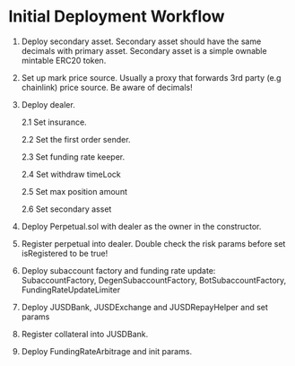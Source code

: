 # Initial Deployment Workflow
1. Deploy secondary asset. Secondary asset should have the same decimals with primary asset. Secondary asset is a simple ownable mintable ERC20 token. 

2. Set up mark price source. Usually a proxy that forwards 3rd party (e.g chainlink) price source. Be aware of decimals!

3. Deploy dealer. 

    2.1 Set insurance.

    2.2 Set the first order sender.

    2.3 Set funding rate keeper.

    2.4 Set withdraw timeLock

    2.5 Set max position amount

    2.6 Set secondary asset

4. Deploy Perpetual.sol with dealer as the owner in the constructor.

5. Register perpetual into dealer. Double check the risk params before set isRegistered to be true!

6. Deploy subaccount factory and funding rate update: SubaccountFactory, DegenSubaccountFactory, BotSubaccountFactory, FundingRateUpdateLimiter

7. Deploy JUSDBank, JUSDExchange and JUSDRepayHelper and set params

8. Register collateral into JUSDBank.

9. Deploy FundingRateArbitrage and init params.